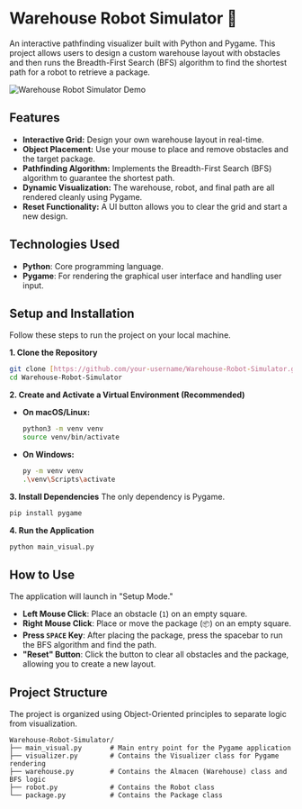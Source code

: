 # Warehouse Robot Simulator 🤖

An interactive pathfinding visualizer built with Python and Pygame. This project allows users to design a custom warehouse layout with obstacles and then runs the Breadth-First Search (BFS) algorithm to find the shortest path for a robot to retrieve a package.

![Warehouse Robot Simulator Demo](https-placeholder-for-your-gif.gif)


## Features

* **Interactive Grid:** Design your own warehouse layout in real-time.
* **Object Placement:** Use your mouse to place and remove obstacles and the target package.
* **Pathfinding Algorithm:** Implements the Breadth-First Search (BFS) algorithm to guarantee the shortest path.
* **Dynamic Visualization:** The warehouse, robot, and final path are all rendered cleanly using Pygame.
* **Reset Functionality:** A UI button allows you to clear the grid and start a new design.

## Technologies Used

* **Python**: Core programming language.
* **Pygame**: For rendering the graphical user interface and handling user input.

## Setup and Installation

Follow these steps to run the project on your local machine.

**1. Clone the Repository**
```bash
git clone [https://github.com/your-username/Warehouse-Robot-Simulator.git](https://github.com/your-username/Warehouse-Robot-Simulator.git)
cd Warehouse-Robot-Simulator
```
**2. Create and Activate a Virtual Environment (Recommended)**

* **On macOS/Linux:**
    ```bash
    python3 -m venv venv
    source venv/bin/activate
    ```
* **On Windows:**
    ```bash
    py -m venv venv
    .\venv\Scripts\activate
    ```

**3. Install Dependencies**
The only dependency is Pygame.
```bash
pip install pygame
```

**4. Run the Application**
```bash
python main_visual.py
```

## How to Use

The application will launch in "Setup Mode."

* **Left Mouse Click**: Place an obstacle (`1`) on an empty square.
* **Right Mouse Click**: Place or move the package (`📦`) on an empty square.
* **Press `SPACE` Key**: After placing the package, press the spacebar to run the BFS algorithm and find the path.
* **"Reset" Button**: Click the button to clear all obstacles and the package, allowing you to create a new layout.

## Project Structure

The project is organized using Object-Oriented principles to separate logic from visualization.
```
Warehouse-Robot-Simulator/
├── main_visual.py       # Main entry point for the Pygame application
├── visualizer.py        # Contains the Visualizer class for Pygame rendering
├── warehouse.py         # Contains the Almacen (Warehouse) class and BFS logic
├── robot.py             # Contains the Robot class
└── package.py           # Contains the Package class
```
